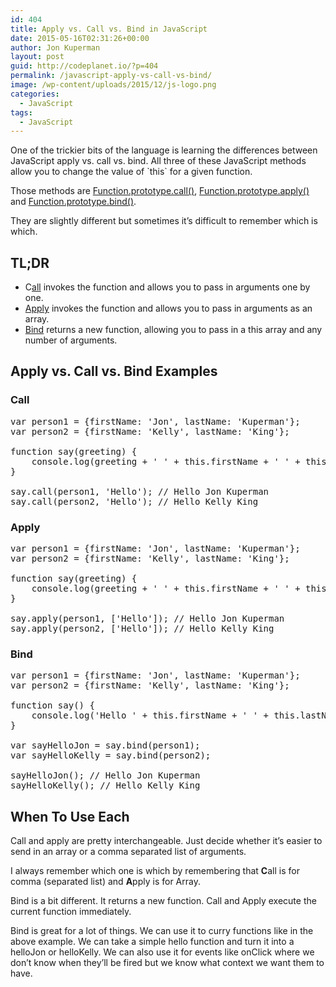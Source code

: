 ```yaml
---
id: 404
title: Apply vs. Call vs. Bind in JavaScript
date: 2015-05-16T02:31:26+00:00
author: Jon Kuperman
layout: post
guid: http://codeplanet.io/?p=404
permalink: /javascript-apply-vs-call-vs-bind/
image: /wp-content/uploads/2015/12/js-logo.png
categories:
  - JavaScript
tags:
  - JavaScript
---
```

One of the trickier bits of the language is learning the differences between JavaScript apply vs. call vs. bind. All three of these JavaScript methods allow you to change the value of \`this\` for a given function.

Those methods are [Function.prototype.call()](https://developer.mozilla.org/en-US/docs/Web/JavaScript/Reference/Global_Objects/Function/call), [Function.prototype.apply()](https://developer.mozilla.org/en-US/docs/Web/JavaScript/Reference/Global_Objects/Function/apply) and [Function.prototype.bind()](https://developer.mozilla.org/en-US/docs/Web/JavaScript/Reference/Global_Objects/Function/bind).

They are slightly different but sometimes it&#8217;s difficult to remember which is which.

## TL;DR

  * C[all](https://developer.mozilla.org/en-US/docs/Web/JavaScript/Reference/Global_Objects/Function/call) invokes the function and allows you to pass in arguments one by one.
  * [Apply](https://developer.mozilla.org/en-US/docs/Web/JavaScript/Reference/Global_Objects/Function/apply) invokes the function and allows you to pass in arguments as an array.
  * [Bind](https://developer.mozilla.org/en-US/docs/Web/JavaScript/Reference/Global_Objects/Function/bind) returns a new function, allowing you to pass in a this array and any number of arguments.

## Apply vs. Call vs. Bind Examples

### Call

<pre class="lang:js decode:true " title="An example of call">var person1 = {firstName: 'Jon', lastName: 'Kuperman'};
var person2 = {firstName: 'Kelly', lastName: 'King'};

function say(greeting) {
    console.log(greeting + ' ' + this.firstName + ' ' + this.lastName);
}

say.call(person1, 'Hello'); // Hello Jon Kuperman
say.call(person2, 'Hello'); // Hello Kelly King</pre>

### Apply

<pre class="lang:js decode:true" title="An example of apply">var person1 = {firstName: 'Jon', lastName: 'Kuperman'};
var person2 = {firstName: 'Kelly', lastName: 'King'};

function say(greeting) {
    console.log(greeting + ' ' + this.firstName + ' ' + this.lastName);
}

say.apply(person1, ['Hello']); // Hello Jon Kuperman
say.apply(person2, ['Hello']); // Hello Kelly King</pre>

### Bind

<pre class="lang:js decode:true " title="An example of bind">var person1 = {firstName: 'Jon', lastName: 'Kuperman'};
var person2 = {firstName: 'Kelly', lastName: 'King'};

function say() {
    console.log('Hello ' + this.firstName + ' ' + this.lastName);
}

var sayHelloJon = say.bind(person1);
var sayHelloKelly = say.bind(person2);

sayHelloJon(); // Hello Jon Kuperman
sayHelloKelly(); // Hello Kelly King</pre>

## When To Use Each

Call and apply are pretty interchangeable. Just decide whether it&#8217;s easier to send in an array or a comma separated list of arguments.

I always remember which one is which by remembering that **C**all is for comma (separated list) and **A**pply is for Array.

Bind is a bit different. It returns a new function. Call and Apply execute the current function immediately.

Bind is great for a lot of things. We can use it to curry functions like in the above example. We can take a simple hello function and turn it into a helloJon or helloKelly. We can also use it for events like onClick where we don&#8217;t know when they&#8217;ll be fired but we know what context we want them to have.
